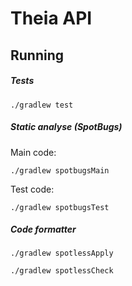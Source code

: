 # Theia API

## Running

##### Tests

```shell
./gradlew test
```

##### Static analyse (SpotBugs)

Main code:

```shell
./gradlew spotbugsMain
```

Test code: 

```shell
./gradlew spotbugsTest
```

##### Code formatter

```shell
./gradlew spotlessApply
```

```shell
./gradlew spotlessCheck
```
